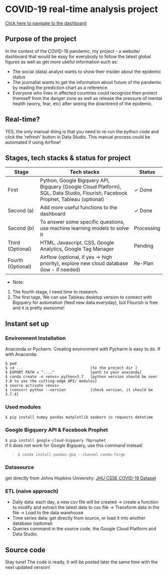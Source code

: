 # COVID-19 real-time analysis project
<a href="https://datastudio.google.com/s/qSPC32qTzPs"> Click here to navigate to the dashboard </a>
## Purpose of the project
In the context of the COVID-19 pandemic, my project - a website/ dashboard that would be easy for everybody to follow the latest global figures as well as get more useful information such as: 
* The social (data) analyst wants to show their insider about the epidemic status
* The journalist wants to get the information about future of the pandemic by reading the prediction chart as a reference. 
* Everyone who lives in affected countries could recognize then protect themself from the danger zone as well as release the pressure of mental health (worry, fear, etc) after seeing the downtrend of the epidemic.

## Real-time?
YES, the only manual-thing is that you need to re-run the python code and click the 'refresh' button in Data Studio.
This manual process could be automated if using Airflow!
## Stages, tech stacks & status for project

| Stage | Tech stacks | Status |
| ----------- | ----------- | ----------- |
| First | Python, Google Bigquery API, Bigquery (Google Cloud Platform), SQL, Data Studio, Flourish, Facebook Prophet, Tableau (optional) | ✓ Done|
| Second (a) | Add more useful functions to the dashboard | ✓ Done |
| Second (b) | To answer some specific questions, use machine learning models to solve it | Processing |
| Third (Optional) | HTML, Javascript, CSS, Google Analytics, Google Tag Manager | Pending |
| Fourth (Optional) | Airflow (optional, if yes -> high priority), explore new cloud database (low - if needed) | Re-Plan |
* Note: 
1. The fourth stage, I need time to research. 
2. The first tage, We can use Tableau desktop version to connect with Bigquery for automation (feed new data everyday), but Flourish is free and it is pretty awesome! 

## Instant set up
### Environment Installation
Anaconda or Pycharm. Creating environment with Pycharm is easy to do. If with Anaconda:
```
$ pwd
$ cd ...                              [to the project dir ]
$ EXPORT PATH = "...."                [path to your anaconda]
$ conda create -n <envs> python=3.7   [python version should be over 3.0 to use the cutting-edge API/ modules]
$ source activate <envs>
$ (<envs>) python --version           [check version, it should be 3.7.4]
```

### Used modules
`$ pip install numpy pandas matplotlib seaborn io requests datetime `
### Google Bigquery API & Facebook Prophet
`$ pip install google-cloud-bigquery fbprophet` <br>
if it does not work for Google Bigquery, use this command instead: 
> `$ conda install pandas-gbq --channel conda-forge`
### Datasource
get directly from Johns Hopkins University: <a href="https://github.com/CSSEGISandData/COVID-19/tree/master/csse_covid_19_data/csse_covid_19_time_series">JHU CSSE COVID-19 Dataset</a>
### ETL (naive approach)
* Daily data: each day, a new csv file will be created -> create a function to modify and extract the latest data to csv file -> Transform data in the file -> Load to the data warehouse
* Time series data: get directly from source, or load it into another database (optional)
* Queries command in the source code, the Google Cloud Platform and Data Studio. 
## Source code
Stay tune! The code is ready, It will be posted later the same time with the next updated version!
